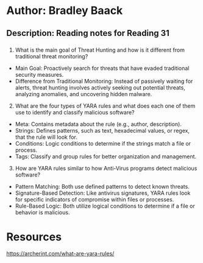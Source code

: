 # Author: Bradley Baack

## Description: Reading notes for Reading 31

### 


1) What is the main goal of Threat Hunting and how is it different from traditional threat monitoring?
  - Main Goal: Proactively search for threats that have evaded traditional security measures.
  - Difference from Traditional Monitoring: Instead of passively waiting for alerts, threat hunting involves actively seeking out potential threats, analyzing anomalies, and uncovering hidden malware.
2) What are the four types of YARA rules and what does each one of them use to identify and classify malicious software?
  - Meta: Contains metadata about the rule (e.g., author, description).
  - Strings: Defines patterns, such as text, hexadecimal values, or regex, that the rule will look for.
  - Conditions: Logic conditions to determine if the strings match a file or process.
  - Tags: Classify and group rules for better organization and management.
3) How are YARA rules similar to how Anti-Virus programs detect malicious software?
  - Pattern Matching: Both use defined patterns to detect known threats.
  - Signature-Based Detection: Like antivirus signatures, YARA rules look for specific indicators of compromise within files or processes.
  - Rule-Based Logic: Both utilize logical conditions to determine if a file or behavior is malicious.

# Resources
https://archerint.com/what-are-yara-rules/
